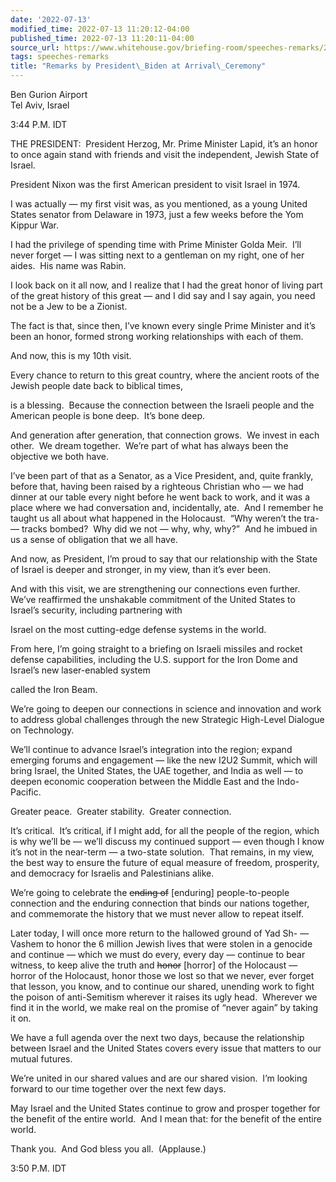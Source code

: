 ```yaml
---
date: '2022-07-13'
modified_time: 2022-07-13 11:20:12-04:00
published_time: 2022-07-13 11:20:11-04:00
source_url: https://www.whitehouse.gov/briefing-room/speeches-remarks/2022/07/13/remarks-by-president-biden-at-arrival-ceremony/
tags: speeches-remarks
title: "Remarks by President\_Biden at Arrival\_Ceremony"
---
```

 
Ben Gurion Airport  
Tel Aviv, Israel

3:44 P.M. IDT 

THE PRESIDENT:  President Herzog, Mr. Prime Minister Lapid, it’s an
honor to once again stand with friends and visit the independent, Jewish
State of Israel.

President Nixon was the first American president to visit Israel in
1974.

I was actually — my first visit was, as you mentioned, as a young United
States senator from Delaware in 1973, just a few weeks before the Yom
Kippur War. 

I had the privilege of spending time with Prime Minister Golda Meir. 
I’ll never forget — I was sitting next to a gentleman on my right, one
of her aides.  His name was Rabin. 

I look back on it all now, and I realize that I had the great honor of
living part of the great history of this great — and I did say and I say
again, you need not be a Jew to be a Zionist.

The fact is that, since then, I’ve known every single Prime Minister and
it’s been an honor, formed strong working relationships with each of
them.

And now, this is my 10th visit.

Every chance to return to this great country, where the ancient roots of
the Jewish people date back to biblical times,

is a blessing.  Because the connection between the Israeli people and
the American people is bone deep.  It’s bone deep.

And generation after generation, that connection grows.  We invest in
each other.  We dream together.  We’re part of what has always been the
objective we both have. 

I’ve been part of that as a Senator, as a Vice President, and, quite
frankly, before that, having been raised by a righteous Christian who —
we had dinner at our table every night before he went back to work, and
it was a place where we had conversation and, incidentally, ate.  And I
remember he taught us all about what happened in the Holocaust.  “Why
weren’t the tra- — tracks bombed?  Why did we not — why, why, why?”  And
he imbued in us a sense of obligation that we all have.

And now, as President, I’m proud to say that our relationship with the
State of Israel is deeper and stronger, in my view, than it’s ever been.

And with this visit, we are strengthening our connections even further. 
We’ve reaffirmed the unshakable commitment of the United States to
Israel’s security, including partnering with

Israel on the most cutting-edge defense systems in the world.

From here, I’m going straight to a briefing on Israeli missiles and
rocket defense capabilities, including the U.S. support for the Iron
Dome and Israel’s new laser-enabled system

called the Iron Beam. 

We’re going to deepen our connections in science and innovation and work
to address global challenges through the new Strategic High-Level
Dialogue on Technology.

We’ll continue to advance Israel’s integration into the region; expand
emerging forums and engagement — like the new I2U2 Summit, which will
bring Israel, the United States, the UAE together, and India as well —
to deepen economic cooperation between the Middle East and the
Indo-Pacific.

Greater peace.  Greater stability.  Greater connection.

It’s critical.  It’s critical, if I might add, for all the people of the
region, which is why we’ll be — we’ll discuss my continued support —
even though I know it’s not in the near-term — a two-state solution. 
That remains, in my view, the best way to ensure the future of equal
measure of freedom, prosperity, and democracy for Israelis and
Palestinians alike.

We’re going to celebrate the <s>ending of</s> \[enduring\]
people-to-people connection and the enduring connection that binds our
nations together, and commemorate the history that we must never allow
to repeat itself.

Later today, I will once more return to the hallowed ground of Yad Sh- —
Vashem to honor the 6 million Jewish lives that were stolen in a
genocide and continue — which we must do every, every day — continue to
bear witness, to keep alive the truth and <s>honor</s> \[horror\] of the
Holocaust — horror of the Holocaust, honor those we lost so that we
never, ever forget that lesson, you know, and to continue our shared,
unending work to fight the poison of anti-Semitism wherever it raises
its ugly head.  Wherever we find it in the world, we make real on the
promise of “never again” by taking it on. 

We have a full agenda over the next two days, because the relationship
between Israel and the United States covers every issue that matters to
our mutual futures.  

We’re united in our shared values and are our shared vision.  I’m
looking forward to our time together over the next few days. 

May Israel and the United States continue to grow and prosper together
for the benefit of the entire world.  And I mean that: for the benefit
of the entire world.

Thank you.  And God bless you all.  (Applause.) 

3:50 P.M. IDT
